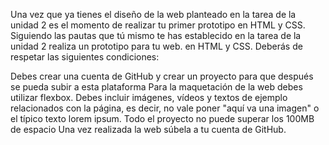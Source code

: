Una vez que ya tienes el diseño de la web planteado en la tarea de la unidad 2 es el momento de realizar tu primer prototipo en HTML y CSS. 
Siguiendo las pautas que tú mismo te has establecido en la tarea de la unidad 2 realiza un prototipo para tu web. en HTML y CSS. Deberás de respetar las siguientes condiciones:

Debes crear una cuenta de GitHub y crear un proyecto para que después se pueda subir a esta plataforma
Para la maquetación de la web debes utilizar flexbox. 
Debes incluir imágenes, vídeos y textos de ejemplo relacionados con la página, es decir, no vale poner "aquí va una imagen" o el típico texto lorem ipsum.
Todo el proyecto no puede superar los 100MB de espacio
     Una vez realizada la web súbela a tu cuenta de GitHub. 
